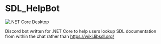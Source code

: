 # SDL_HelpBot
![.NET Core Desktop](https://github.com/xeek-pro/sdl_helpbot/workflows/.NET%20Core%20Desktop/badge.svg)

Discord bot written for .NET Core to help users lookup SDL documentation from within the chat rather than https://wiki.libsdl.org/

